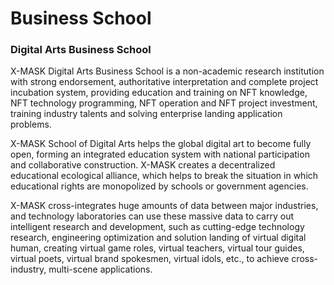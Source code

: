 # Business School

### Digital Arts Business School

X-MASK Digital Arts Business School is a non-academic research institution with strong endorsement, authoritative interpretation and complete project incubation system, providing education and training on NFT knowledge, NFT technology programming, NFT operation and NFT project investment, training industry talents and solving enterprise landing application problems.

X-MASK School of Digital Arts helps the global digital art to become fully open, forming an integrated education system with national participation and collaborative construction. X-MASK creates a decentralized educational ecological alliance, which helps to break the situation in which educational rights are monopolized by schools or government agencies.

X-MASK cross-integrates huge amounts of data between major industries, and technology laboratories can use these massive data to carry out intelligent research and development, such as cutting-edge technology research, engineering optimization and solution landing of virtual digital human, creating virtual game roles, virtual teachers, virtual tour guides, virtual poets, virtual brand spokesmen, virtual idols, etc., to achieve cross-industry, multi-scene applications.
